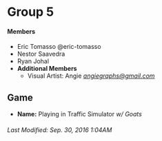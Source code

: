 # Group 5

#### Members
- Eric Tomasso @eric-tomasso
- Nestor Saavedra
- Ryan Johal
- **Additional Members**
  - Visual Artist: Angie *angiegraphs@gmail.com* 

## Game
- **Name:** Playing in Traffic Simulator *w/ Goats*

###### Last Modified: Sep. 30, 2016 1:04AM
 
